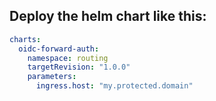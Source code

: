 ## Deploy the helm chart like this:

```yaml
charts:
  oidc-forward-auth:
    namespace: routing
    targetRevision: "1.0.0"
    parameters:
      ingress.host: "my.protected.domain"
```
